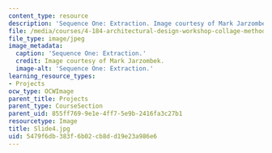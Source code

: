 ```yaml
---
content_type: resource
description: 'Sequence One: Extraction. Image courtesy of Mark Jarzombek.'
file: /media/courses/4-184-architectural-design-workshop-collage-method-and-form-spring-2004/5479f6db383f6b02cb8dd19e23a986e6_Slide4.jpg
file_type: image/jpeg
image_metadata:
  caption: 'Sequence One: Extraction.'
  credit: Image courtesy of Mark Jarzombek.
  image-alt: 'Sequence One: Extraction.'
learning_resource_types:
- Projects
ocw_type: OCWImage
parent_title: Projects
parent_type: CourseSection
parent_uid: 855ff769-9e1e-4ff7-5e9b-2416fa3c27b1
resourcetype: Image
title: Slide4.jpg
uid: 5479f6db-383f-6b02-cb8d-d19e23a986e6
---
```

